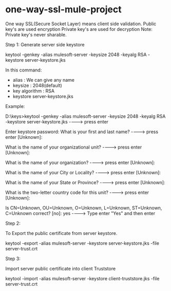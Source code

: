 # one-way-ssl-mule-project

One way SSL(Secure Socket Layer) means client side validation.
Public key's are used encryption
Private key's are used for decryption
Note: Private key's never sharable.

Step 1: Generate server side keystore

keytool -genkey -alias mulesoft-server -keysize 2048 -keyalg RSA -keystore server-keystore.jks

In this command:
- alias : We can give any name
- keysize : 2048(default)
- key algorithm : RSA
- keystore server-keystore.jks

Example: 

D:\keys>keytool -genkey -alias mulesoft-server -keysize 2048 -keyalg RSA -keystore server-keystore.jks ----> press enter

Enter keystore password:
What is your first and last name? ----> press enter
  [Unknown]:
  
What is the name of your organizational unit? ----> press enter
  [Unknown]:
  
What is the name of your organization? ----> press enter
  [Unknown]:
  
What is the name of your City or Locality? ----> press enter
  [Unknown]:
  
What is the name of your State or Province? ----> press enter
  [Unknown]:
  
What is the two-letter country code for this unit? ----> press enter
  [Unknown]:
  
Is CN=Unknown, OU=Unknown, O=Unknown, L=Unknown, ST=Unknown, C=Unknown correct?
  [no]:  yes ----> Type enter "Yes" and then enter

Step 2:

To Export the public certificate from server keystore.

keytool -export -alias mulesoft-server -keystore server-keystore.jks -file server-trust.crt

Step 3: 

Import server public certificate into client Truststore

keytool -import -alias mulesoft-server -keystore client-truststore.jks -file server-trust.crt

  
